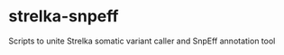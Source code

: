 strelka-snpeff
==============

Scripts to unite Strelka somatic variant caller and SnpEff annotation tool
